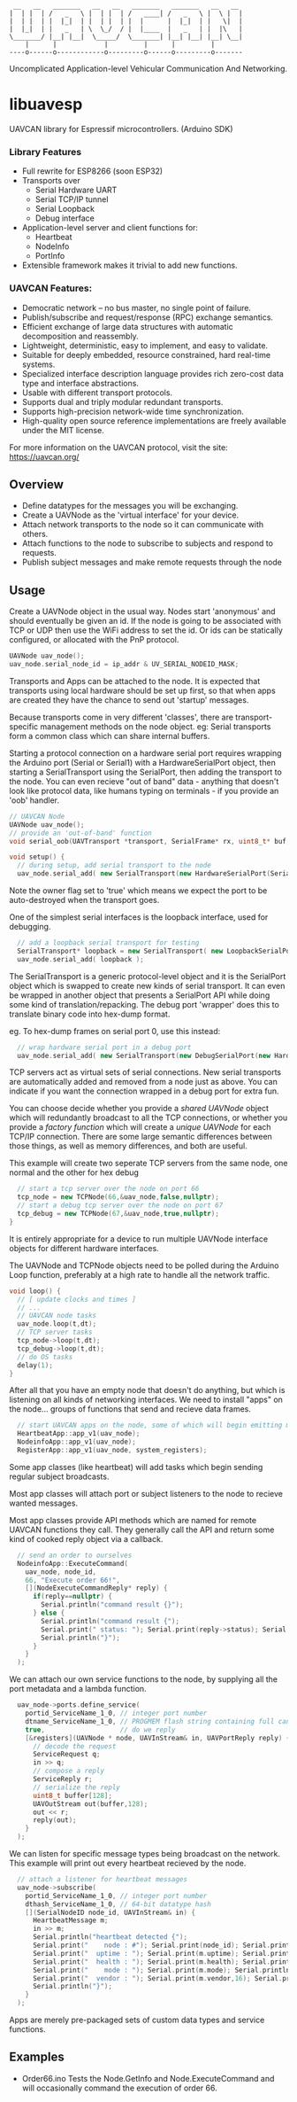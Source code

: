 
     __   __   _______   __   __   _______   _______   __   __
    |  | |  | /   _   \ |  | |  | /   ____| /   _   \ |  \ |  |
    |  | |  | |  |_|  | |  | |  | |  |      |  |_|  | |   \|  |
    |  |_|  | |   _   | \  \_/  / |  |____  |   _   | |  |\   |
    \_______/ |__| |__|  \_____/  \_______| |__| |__| |__| \__|
        |      |            |         |      |         |
    ----o------o------------o---------o------o---------o-------
Uncomplicated Application-level Vehicular Communication And Networking. 

# libuavesp
UAVCAN library for Espressif microcontrollers. (Arduino SDK)

### Library Features
* Full rewrite for ESP8266 (soon ESP32)
* Transports over 
  * Serial Hardware UART
  * Serial TCP/IP tunnel
  * Serial Loopback
  * Debug interface
* Application-level server and client functions for:
  * Heartbeat
  * NodeInfo
  * PortInfo
* Extensible framework makes it trivial to add new functions.

### UAVCAN Features:
* Democratic network – no bus master, no single point of failure.
* Publish/subscribe and request/response (RPC) exchange semantics.
* Efficient exchange of large data structures with automatic decomposition and reassembly.
* Lightweight, deterministic, easy to implement, and easy to validate.
* Suitable for deeply embedded, resource constrained, hard real-time systems.
* Specialized interface description language provides rich zero-cost data type and interface abstractions.
* Usable with different transport protocols.
* Supports dual and triply modular redundant transports.
* Supports high-precision network-wide time synchronization.
* High-quality open source reference implementations are freely available under the MIT license.

For more information on the UAVCAN protocol, visit the site:
https://uavcan.org/

## Overview
* Define datatypes for the messages you will be exchanging.
* Create a UAVNode as the 'virtual interface' for your device.
* Attach network transports to the node so it can communicate with others.
* Attach functions to the node to subscribe to subjects and respond to requests.
* Publish subject messages and make remote requests through the node


## Usage

Create a UAVNode object in the usual way. Nodes start 'anonymous' and should eventually be given an id. 
If the node is going to be associated with TCP or UDP then use the WiFi address to set the id. 
Or ids can be statically configured, or allocated with the PnP protocol.
```C++
UAVNode uav_node();
uav_node.serial_node_id = ip_addr & UV_SERIAL_NODEID_MASK;
```

Transports and Apps can be attached to the node. It is expected that transports using local hardware should be set up first,
so that when apps are created they have the chance to send out 'startup' messages. 

Because transports come in very different 'classes', there are transport-specific management methods on the node object.
eg: Serial transports form a common class which can share internal buffers.

Starting a protocol connection on a hardware serial port requires wrapping the Arduino port (Serial or Serial1)
with a HardwareSerialPort object, then starting a SerialTransport using the SerialPort, then adding the transport to the node. 
You can even recieve "out of band" data - anything that doesn't look like protocol data, like humans typing on terminals - if you
provide an 'oob' handler.

```C++
// UAVCAN Node
UAVNode uav_node();
// provide an 'out-of-band' function
void serial_oob(UAVTransport *transport, SerialFrame* rx, uint8_t* buf, int count) { } 

void setup() {
  // during setup, add serial transport to the node
  uav_node.serial_add( new SerialTransport(new HardwareSerialPort(Serial), true, serial_oob) );
```

Note the owner flag set to 'true' which means we expect the port to be auto-destroyed when the transport goes.

One of the simplest serial interfaces is the loopback interface, used for debugging. 
```C++
  // add a loopback serial transport for testing
  SerialTransport* loopback = new SerialTransport( new LoopbackSerialPort(), true, serial_oob);
  uav_node.serial_add( loopback );
```

The SerialTransport is a generic protocol-level object and it is the SerialPort object which is swapped
to create new kinds of serial transport. It can even be wrapped in another object that presents a SerialPort API while doing some kind of translation/repacking. The debug port 'wrapper' does this to translate binary code into hex-dump format.

eg. To hex-dump frames on serial port 0, use this instead:
```C++
  // wrap hardware serial port in a debug port
  uav_node.serial_add( new SerialTransport(new DebugSerialPort(new HardwareSerialPort(Serial),true), true, serial_oob) );
```

TCP servers act as virtual sets of serial connections. New serial transports are automatically added and removed
from a node just as above. You can indicate if you want the connection wrapped in a debug port for extra fun.

You can choose decide whether you provide a _shared UAVNode_ object which will redundantly broadcast to all the TCP connections, or whether you provide a _factory function_ which will create a _unique UAVNode_ for each TCP/IP connection. There are some large semantic differences between those things, as well as memory differences, and both are useful.

This example will create two seperate TCP servers from the same node, one normal and the other for hex debug
```C++
  // start a tcp server over the node on port 66
  tcp_node = new TCPNode(66,&uav_node,false,nullptr);
  // start a debug tcp server over the node on port 67
  tcp_debug = new TCPNode(67,&uav_node,true,nullptr);
}
```
It is entirely appropriate for a device to run multiple UAVNode interface objects for different hardware interfaces. 

The UAVNode and TCPNode objects need to be polled during the Arduino Loop function, preferably at a high rate to handle
all the network traffic.
```C++
void loop() {
  // [ update clocks and times ]
  // ...
  // UAVCAN node tasks
  uav_node.loop(t,dt);
  // TCP server tasks
  tcp_node->loop(t,dt);
  tcp_debug->loop(t,dt);
  // do OS tasks
  delay(1);
}
```

After all that you have an empty node that doesn't do anything, but which is listening on all kinds of networking interfaces.
We need to install "apps" on the node... groups of functions that send and recieve data frames.
```C++
  // start UAVCAN apps on the node, some of which will begin emitting messages
  HeartbeatApp::app_v1(uav_node);
  NodeinfoApp::app_v1(uav_node);
  RegisterApp::app_v1(uav_node, system_registers);
```

Some app classes (like heartbeat) will add tasks which begin sending regular subject broadcasts.

Most app classes will attach port or subject listeners to the node to recieve wanted messages.

Most app classes provide API methods which are named for remote UAVCAN functions they call. 
They generally call the API and return some kind of cooked reply object via a callback.

```C++
  // send an order to ourselves
  NodeinfoApp::ExecuteCommand(
    uav_node, node_id,
    66, "Execute order 66!",
    [](NodeExecuteCommandReply* reply) {
      if(reply==nullptr) {
        Serial.println("command result {}");
      } else {
        Serial.println("command result {");
        Serial.print(" status: "); Serial.print(reply->status); Serial.println();
        Serial.println("}");
      }
    }
  );
```

We can attach our own service functions to the node, by supplying all the port metadata and a lambda function.
```C++
  uav_node->ports.define_service( 
    portid_ServiceName_1_0, // integer port number
    dtname_ServiceName_1_0, // PROGMEM flash string containing full canonical datatype name and version
    true,                   // do we reply
    [&registers](UAVNode * node, UAVInStream& in, UAVPortReply reply) {
      // decode the request
      ServiceRequest q;
      in >> q;
      // compose a reply
      ServiceReply r;
      // serialize the reply
      uint8_t buffer[128];
      UAVOutStream out(buffer,128);
      out << r;
      reply(out);
    }
  );
```

We can listen for specific message types being broadcast on the network. This example will print out
every heartbeat recieved by the node.
```C++
  // attach a listener for heartbeat messages
  uav_node->subscribe(
    portid_ServiceName_1_0, // integer port number
    dthash_ServiceName_1_0, // 64-bit datatype hash
    [](SerialNodeID node_id, UAVInStream& in) {
      HeartbeatMessage m;
      in >> m;
      Serial.println("heartbeat detected {");
      Serial.print("    node : #"); Serial.print(node_id); Serial.println();
      Serial.print("  uptime : "); Serial.print(m.uptime); Serial.println("s");
      Serial.print("  health : "); Serial.print(m.health); Serial.println();
      Serial.print("    mode : "); Serial.print(m.mode); Serial.println();
      Serial.print("  vendor : "); Serial.print(m.vendor,16); Serial.println();
      Serial.println("}");
    }
  );
```

Apps are merely pre-packaged sets of custom data types and service functions. 




## Examples
* Order66.ino Tests the Node.GetInfo and Node.ExecuteCommand and will occasionally command the execution of order 66.
